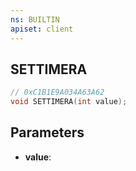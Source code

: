 ```yaml
---
ns: BUILTIN
apiset: client
---
```

## SETTIMERA

```c
// 0xC1B1E9A034A63A62
void SETTIMERA(int value);
```


## Parameters
* **value**:




